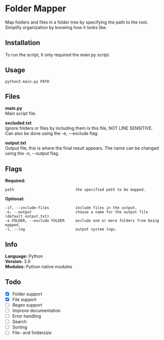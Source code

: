 # Folder Mapper
Map folders and files in a folder tree by specifying the path to the root. Simplify organization by knowing how it looks like.

## Installation
To run the script, it only required the main.py script.

## Usage

```
python3 main.py PATH
```

## Files
**main.py**<br/>
Main script file.

**excluded.txt**<br/>
Ignore folders or files by including them is this file, NOT LINE SENSITIVE. Can also be done using the -e, --exclude flag.

**output.txt**<br/>
Output file, this is where the final result appears. The name can be changed using the -o, --output flag.

## Flags

**Required:**
```
path                            the specified path to be mapped.
```

**Optional:**
```
-if, --include-files            include files in the output.
-o, --output                    choose a name for the output file (default output.txt).
-e FOLDER, --exclude FOLDER     exclude one or more folders from being mapped.
-l, --log                       output system logs.
```

## Info
**Language:** Python<br/>
**Version:** 3.9<br/>
**Modules:** Python native modules<br/>

## Todo
- [x] Folder support
- [x] File support
- [ ] Regex support
- [ ] Improve documentation
- [ ] Error handling
- [ ] Search
- [ ] Sorting
- [ ] File- and foldersize
